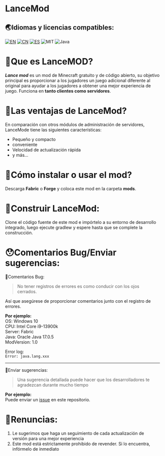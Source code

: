 # LanceMod

## 🌏Idiomas y licencias compatibles:  
[![EN](https://img.shields.io/badge/English-Click-blue)](../README.md)
[![CN](https://img.shields.io/badge/简体中文-Click-blue)](./README.zh-cn.md)
[![ES](https://img.shields.io/badge/Español-Click-blue)](./README.es-es.md)
![MIT](https://img.shields.io/badge/License-MIT-green)
![Java](https://img.shields.io/badge/Java-100%25-orange)

# 🤔Que es LanceMOD?  
**_Lance mod_** es un mod de Minecraft gratuito y de código abierto, su objetivo principal es proporcionar a los jugadores un juego adicional diferente al original para ayudar a los jugadores a obtener una mejor experiencia de juego. Funciona en **tanto clientes como servidores**.

# 🧐Las ventajas de LanceMod?  
En comparación con otros módulos de administración de servidores, LanceMode tiene las siguientes características:  
 - Pequeño y compacto
 - conveniente
 - Velocidad de actualización rápida
 - y más...

 # 🧐Cómo instalar o usar el mod?  
Descarga **Fabric** o **Forge** y coloca este mod en la carpeta **mods**.

# 🔨Construir LanceMod:  
Clone el código fuente de este mod e impórtelo a su entorno de desarrollo integrado, luego ejecute gradlew y espere hasta que se complete la construcción.

# 😯Comentarios Bug/Enviar sugerencias:  
🐛Comentarios Bug:  
 > No tener registros de errores es como conducir con los ojos cerrados.

 Así que asegúrese de proporcionar comentarios junto con el registro de errores.

 **Por ejemplo:**  
 OS: Windows 10  
CPU: Intel Core i9-13900k  
Server: Fabric  
Java: Oracle Java 17.0.5  
ModVersion: 1.0

Error log:  
```Error: java.lang.xxx```

---
📌Enviar sugerencias:  
 > Una sugerencia detallada puede hacer que los desarrolladores te agradezcan durante mucho tiempo

 **Por ejemplo:**  
Puede enviar un [issue](https://github.com/LNGS-Horse/LanceMod/issues) en este repositorio.

# 📝Renuncias:  
1. Le sugerimos que haga un seguimiento de cada actualización de versión para una mejor experiencia  
2. Este mod está estrictamente prohibido de revender. Si lo encuentra, infórmelo de inmediato

